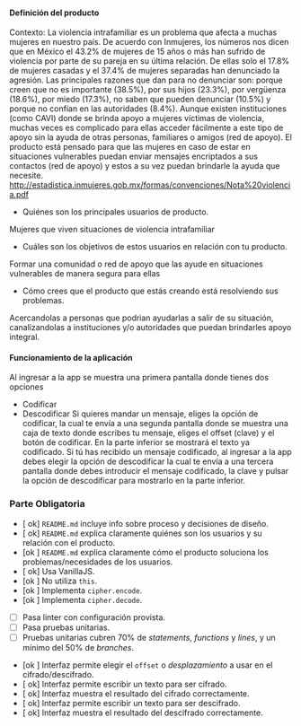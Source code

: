 #### Definición del producto
Contexto:
La violencia intrafamiliar es un problema que afecta a muchas mujeres en nuestro país. De acuerdo con Inmujeres, los números nos dicen que en México el 43.2% de mujeres de 15 años o más han sufrido de violencia por parte de su pareja en su última relación. 
De ellas solo el 17.8% de mujeres casadas y el 37.4% de mujeres separadas han denunciado la agresión. Las principales razones que dan para no denunciar son: porque creen que no es importante (38.5%), por sus hijos (23.3%), por vergüenza (18.6%), por miedo (17.3%),  no saben que pueden denunciar (10.5%)  y porque no confían en las autoridades (8.4%).
Aunque existen instituciones (como CAVI) donde se brinda apoyo a mujeres víctimas de violencia, muchas veces es complicado para ellas acceder fácilmente a este tipo de apoyo sin la ayuda de otras personas, familiares o  amigos (red de apoyo). 
El producto está pensado para que las mujeres en caso de estar en situaciones vulnerables puedan enviar mensajes encriptados a sus contactos (red de apoyo) y estos a su vez puedan brindarle la ayuda que necesite. 
http://estadistica.inmujeres.gob.mx/formas/convenciones/Nota%20violencia.pdf

- Quiénes son los principales usuarios de producto.

Mujeres que viven situaciones de violencia intrafamiliar

- Cuáles son los objetivos de estos usuarios en relación con tu producto.

Formar una comunidad o red de apoyo que las ayude en situaciones vulnerables de manera segura para ellas

- Cómo crees que el producto que estás creando está resolviendo sus problemas.

 Acercandolas a personas que podrian ayudarlas a salir de su situación, canalizandolas a instituciones y/o autoridades que puedan brindarles apoyo integral. 
 
#### Funcionamiento de la aplicación

Al ingresar a la app se muestra una primera pantalla donde tienes dos opciones
- Codificar
- Descodificar
Si quieres mandar un mensaje, eliges la opción de codificar, la cual te envía a una segunda pantalla donde se muestra una caja de texto donde escribes tu mensaje, eliges el offset (clave) y el botón de codificar. En la parte inferior se mostrará el texto ya codificado.
Si tú has recibido un mensaje codificado, al ingresar a la app debes elegir la opción de  descodificar la cual te envía a una tercera pantalla donde debes introducir el mensaje codificado,  la clave y pulsar la opción  de descodificar para mostrarlo en la parte inferior. 


### Parte Obligatoria
* [ ok] `README.md` incluye info sobre proceso y decisiones de diseño.
* [ ok] `README.md` explica claramente quiénes son los usuarios y su relación con
  el producto.
* [ok ] `README.md` explica claramente cómo el producto soluciona los
  problemas/necesidades de los usuarios.
* [ ok] Usa VanillaJS.
* [ok ] No utiliza `this`.
* [ok ] Implementa `cipher.encode`.
* [ok ] Implementa `cipher.decode`.
* [ ] Pasa linter con configuración provista.
* [ ] Pasa pruebas unitarias.
* [ ] Pruebas unitarias cubren 70% de _statements_, _functions_ y _lines_, y un
  mínimo del 50% de _branches_.
* [ok ] Interfaz permite elegir el `offset` o _desplazamiento_ a usar en el
  cifrado/descifrado.
* [ ok] Interfaz permite escribir un texto para ser cifrado.
* [ ok] Interfaz muestra el resultado del cifrado correctamente.
* [ ok] Interfaz permite escribir un texto para ser descifrado.
* [ ok] Interfaz muestra el resultado del descifrado correctamente.
